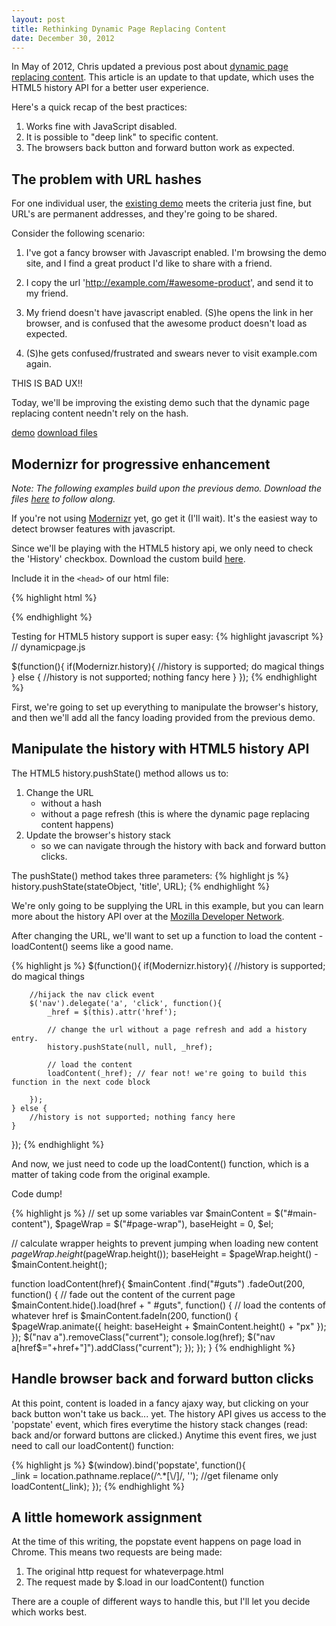 ```yaml
---
layout: post
title: Rethinking Dynamic Page Replacing Content
date: December 30, 2012
--- 
```


In May of 2012, Chris updated a previous post about [dynamic page replacing content](http://css-tricks.com/dynamic-page-replacing-content/). This article is an update to that update, which uses the HTML5 history API for a better user experience.

Here's a quick recap of the best practices:

1. Works fine with JavaScript disabled.
2. It is possible to "deep link" to specific content. 
3. The browsers back button and forward button work as expected.

## The problem with URL hashes

For one individual user, the [existing demo](http://css-tricks.com/examples/DynamicPage/) meets the criteria just fine, but URL's are permanent addresses, and they're going to be shared. 

Consider the following scenario:

1. I've got a fancy browser with Javascript enabled. I'm browsing the demo site, and I find a great product I'd like to share with a friend.

2. I copy the url 'http://example.com/#awesome-product', and send it to my friend.

3. My friend doesn't have javascript enabled. (S)he opens the link in her browser, and is confused that the awesome product doesn't load as expected.

4. (S)he gets confused/frustrated and swears never to visit example.com again.

THIS IS BAD UX!!

Today, we'll be improving the existing demo such that the dynamic page replacing content needn't rely on the hash. 

[demo](http://sudojesse.github.com/dynamic-page/)
[download files](https://github.com/sudojesse/dynamic-page/archive/master.zip)

## Modernizr for progressive enhancement

*Note: The following examples build upon the previous demo. Download the files [here](http://css-tricks.com/examples/DynamicPage.zip) to follow along.*

If you're not using [Modernizr](http://modernizr.com/) yet, go get it (I'll wait). It's the easiest way to detect browser features with javascript. 

Since we'll be playing with the HTML5 history api, we only need to check the 'History' checkbox. Download the custom build [here](https://raw.github.com/sudojesse/dynamic-page/master/js/modernizr.js).

Include it in the <code>&lt;head&gt;</code> of our html file:
	
{% highlight html %}
<script type='text/javascript' src='js/modernizr.js'></script>
{% endhighlight %}

Testing for HTML5 history support is super easy:
{% highlight javascript %}
// dynamicpage.js

$(function(){
	if(Modernizr.history){
		//history is supported; do magical things
	} else {
		//history is not supported; nothing fancy here
	}
});
{% endhighlight %}

First, we're going to set up everything to manipulate the browser's history, and then we'll add all the fancy loading provided from the previous demo.

## Manipulate the history with HTML5 history API

The HTML5 history.pushState() method  allows us to: 

1. Change the URL
	* without a hash
	* without a page refresh (this is where the dynamic page replacing content happens)
2. Update the browser's history stack
	* so we can navigate through the history with back and forward button clicks.

The pushState() method takes three parameters:
{% highlight js %} 
history.pushState(stateObject, 'title', URL);
{% endhighlight %}   

We're only going to be supplying the URL in this example, but you can learn more about the history API over at the [Mozilla Developer Network](https://developer.mozilla.org/en-US/docs/DOM/Manipulating_the_browser_history).

After changing the URL, we'll want to set up a function to load the content - loadContent() seems like a good name.

{% highlight js %}
$(function(){
	if(Modernizr.history){
		//history is supported; do magical things
		
		//hijack the nav click event
		$('nav').delegate('a', 'click', function(){
			_href = $(this).attr('href');
			
			// change the url without a page refresh and add a history entry.
			history.pushState(null, null, _href);
			
			// load the content
			loadContent(_href); // fear not! we're going to build this function in the next code block
			
		});
	} else {
		//history is not supported; nothing fancy here
	}
});
{% endhighlight %}

And now, we just need to code up the loadContent() function, which is a matter of taking code from the original example.

Code dump!

{% highlight js %}
// set up some variables
var $mainContent = $("#main-content"),
    $pageWrap    = $("#page-wrap"),
    baseHeight   = 0,
    $el;

// calculate wrapper heights to prevent jumping when loading new content
$pageWrap.height($pageWrap.height());
baseHeight = $pageWrap.height() - $mainContent.height();

function loadContent(href){
        $mainContent
                .find("#guts")
                .fadeOut(200, function() { // fade out the content of the current page
                    $mainContent.hide().load(href + " #guts", function() { // load the contents of whatever href is
                        $mainContent.fadeIn(200, function() {
                            $pageWrap.animate({
                                height: baseHeight + $mainContent.height() + "px"
                            });
                        });
                        $("nav a").removeClass("current");
                        console.log(href);
                        $("nav a[href$="+href+"]").addClass("current");
                    });
                });
    }
{% endhighlight %} 

## Handle browser back and forward button clicks

At this point, content is loaded in a fancy ajaxy way, but clicking on your back button won't take us back... yet.
The history API gives us access to the 'popstate' event, which fires everytime the history stack changes (read: back and/or forward buttons are clicked.) Anytime this event fires, we just need to call our loadContent() function:

{% highlight js %}
$(window).bind('popstate', function(){   
	_link = location.pathname.replace(/^.*[\\\/]/, ''); //get filename only
	loadContent(_link);
});
{% endhighlight %}

## A little homework assignment

At the time of this writing, the popstate event happens on page load in Chrome. This means two requests are being made:

1. The original http request for whateverpage.html
2. The request made by $.load in our loadContent() function

There are a couple of different ways to handle this, but I'll let you decide which works best. 


